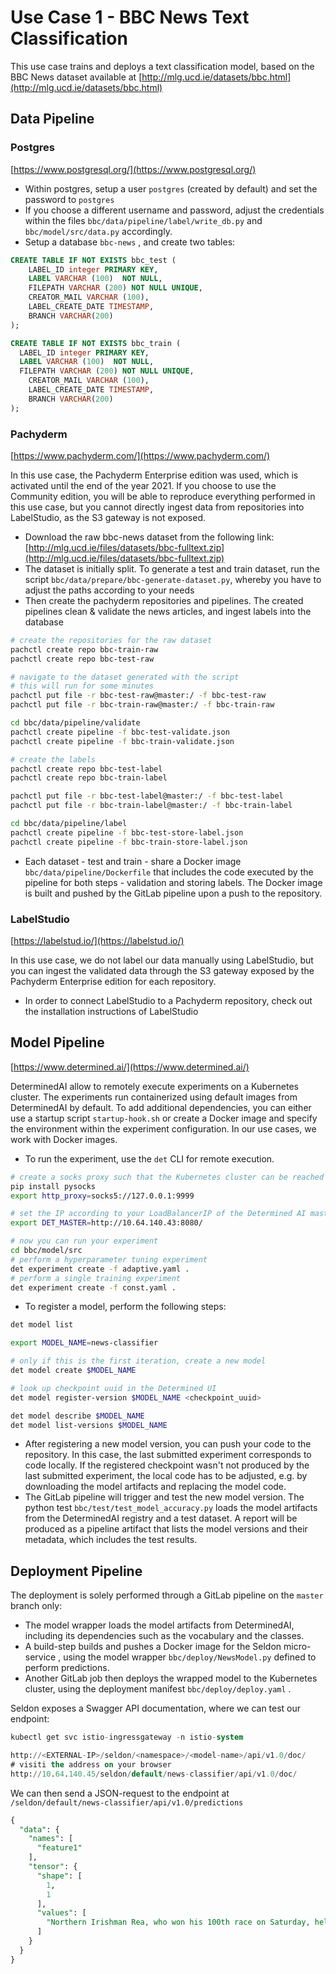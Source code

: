 # Use Case 1 - BBC News Text Classification

This use case trains and deploys a text classification model, based on the BBC News dataset available at [http://mlg.ucd.ie/datasets/bbc.html](http://mlg.ucd.ie/datasets/bbc.html)

## Data Pipeline

### Postgres

[https://www.postgresql.org/](https://www.postgresql.org/)

- Within postgres, setup a user `postgres` (created by default) and set the password to `postgres`
- If you choose a different username and password, adjust the credentials within the files `bbc/data/pipeline/label/write_db.py` and `bbc/model/src/data.py` accordingly.
- Setup a database `bbc-news` , and create two tables:

```sql
CREATE TABLE IF NOT EXISTS bbc_test (
	LABEL_ID integer PRIMARY KEY,
	LABEL VARCHAR (100)  NOT NULL,
	FILEPATH VARCHAR (200) NOT NULL UNIQUE,
	CREATOR_MAIL VARCHAR (100),
	LABEL_CREATE_DATE TIMESTAMP,
	BRANCH VARCHAR(200)
);

CREATE TABLE IF NOT EXISTS bbc_train (
  LABEL_ID integer PRIMARY KEY,
  LABEL VARCHAR (100)  NOT NULL,
  FILEPATH VARCHAR (200) NOT NULL UNIQUE,
	CREATOR_MAIL VARCHAR (100),
	LABEL_CREATE_DATE TIMESTAMP,
	BRANCH VARCHAR(200)
);
```

### Pachyderm

[https://www.pachyderm.com/](https://www.pachyderm.com/)

In this use case, the Pachyderm Enterprise edition was used, which is activated until the end of the year 2021. If you choose to use the Community edition, you will be able to reproduce everything performed in this use case, but you cannot directly ingest data from repositories into LabelStudio, as the S3 gateway is not exposed.

- Download the raw bbc-news dataset from the following link: [http://mlg.ucd.ie/files/datasets/bbc-fulltext.zip](http://mlg.ucd.ie/files/datasets/bbc-fulltext.zip)
- The dataset is initially split. To generate a test and train dataset, run the script `bbc/data/prepare/bbc-generate-dataset.py`, whereby you have to adjust the paths according to your needs
- Then create the pachyderm repositories and pipelines. The created pipelines clean & validate the news articles, and ingest labels into the database

```bash
# create the repositories for the raw dataset
pachctl create repo bbc-train-raw
pachctl create repo bbc-test-raw

# navigate to the dataset generated with the script
# this will run for some minutes
pachctl put file -r bbc-test-raw@master:/ -f bbc-test-raw
pachctl put file -r bbc-train-raw@master:/ -f bbc-train-raw

cd bbc/data/pipeline/validate
pachctl create pipeline -f bbc-test-validate.json
pachctl create pipeline -f bbc-train-validate.json

# create the labels
pachctl create repo bbc-test-label
pachctl create repo bbc-train-label

pachctl put file -r bbc-test-label@master:/ -f bbc-test-label
pachctl put file -r bbc-train-label@master:/ -f bbc-train-label

cd bbc/data/pipeline/label
pachctl create pipeline -f bbc-test-store-label.json
pachctl create pipeline -f bbc-train-store-label.json
```

- Each dataset - test and train - share a Docker image `bbc/data/pipeline/Dockerfile` that includes the code executed by the pipeline for both steps - validation and storing labels. The Docker image is built and pushed by the GitLab pipeline upon a push to the repository.

### LabelStudio

[https://labelstud.io/](https://labelstud.io/)

In this use case, we do not label our data manually using LabelStudio, but you can ingest the validated data through the S3 gateway exposed by the Pachyderm Enterprise edition for each repository.

- In order to connect LabelStudio to a Pachyderm repository, check out the installation instructions of LabelStudio

## Model Pipeline

[https://www.determined.ai/](https://www.determined.ai/)

DeterminedAI allow to remotely execute experiments on a Kubernetes cluster. The experiments run containerized using default images from DeterminedAI by default. To add additional dependencies, you can either use a startup script `startup-hook.sh` or create a Docker image and specify the environment within the experiment configuration. In our use cases, we work with Docker images.

- To run the experiment, use the `det` CLI for remote execution.

```bash
# create a socks proxy such that the Kubernetes cluster can be reached
pip install pysocks
export http_proxy=socks5://127.0.0.1:9999

# set the IP according to your LoadBalancerIP of the Determined AI master
export DET_MASTER=http://10.64.140.43:8080/

# now you can run your experiment
cd bbc/model/src
# perform a hyperparameter tuning experiment
det experiment create -f adaptive.yaml .
# perform a single training experiment
det experiment create -f const.yaml .
```

- To register a model, perform the following steps:

```bash
det model list

export MODEL_NAME=news-classifier

# only if this is the first iteration, create a new model
det model create $MODEL_NAME

# look up checkpoint uuid in the Determined UI
det model register-version $MODEL_NAME <checkpoint_uuid>

det model describe $MODEL_NAME
det model list-versions $MODEL_NAME
```

- After registering a new model version, you can push your code to the repository. In this case, the last submitted experiment corresponds to code locally. If the registered checkpoint wasn't not produced by the last submitted experiment, the local code has to be adjusted, e.g. by downloading the model artifacts and replacing the model code.
- The GitLab pipeline will trigger and test the new model version. The python test `bbc/test/test_model_accuracy.py` loads the model artifacts from the DeterminedAI registry and a test dataset.  A report will be produced as a pipeline artifact that lists the model versions and their metadata, which includes the test results.

## Deployment Pipeline

The deployment is solely performed through a GitLab pipeline on the `master` branch only:

- The model wrapper loads the model artifacts from DeterminedAI, including its dependencies such as the vocabulary and the classes.
- A build-step builds and pushes a Docker image for the Seldon micro-service , using the model wrapper `bbc/deploy/NewsModel.py` defined to perform predictions.
- Another GitLab job then deploys the wrapped model to the Kubernetes cluster, using the deployment manifest `bbc/deploy/deploy.yaml` .

Seldon exposes a Swagger API documentation, where we can test our endpoint:

```sql
kubectl get svc istio-ingressgateway -n istio-system

http://<EXTERNAL-IP>/seldon/<namespace>/<model-name>/api/v1.0/doc/
# visiti the address on your browser
http://10.64.140.45/seldon/default/news-classifier/api/v1.0/doc/
```

We can then send a JSON-request to the endpoint at `/seldon/default/news-classifier/api/v1.0/predictions`

```sql
{
  "data": {
    "names": [
      "feature1"
    ],
    "tensor": {
      "shape": [
        1,
        1
      ],
      "values": [
        "Northern Irishman Rea, who won his 100th race on Saturday, held off the early challenge of Ducati's Scott Redding to win in damp conditions."
      ]
    }
  }
}

```
